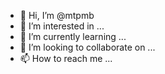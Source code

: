 - 👋 Hi, I’m @mtpmb
- 👀 I’m interested in ...
- 🌱 I’m currently learning ...
- 💞️ I’m looking to collaborate on ...
- 📫 How to reach me ...

<!---
mtpmb/mtpmb is a ✨ special ✨ repository because its `README.md` (this file) appears on your GitHub profile.
You can click the Preview link to take a look at your changes.
--->
